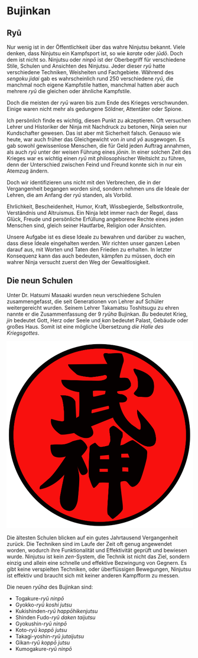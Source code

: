 # Bujinkan



## Ryū

Nur wenig ist in der Öffentlichkeit über das wahre Ninjutsu bekannt. Viele denken, dass Ninjutsu ein Kampfsport ist, so wie *karate* oder *jūdō*. Doch dem ist nicht so. Ninjutsu oder *ninpō* ist der Oberbegriff für verschiedene Stile, Schulen und Ansichten des Ninjutsu. Jeder dieser *ryū* hatte verschiedene Techniken, Weisheiten und Fachgebiete. Während des *sengoku jidai* gab es wahrscheinlich rund 250 verschiedene *ryū*, die manchmal noch eigene Kampfstile hatten, manchmal hatten aber auch mehrere *ryū* die gleichen oder ähnliche Kampfstile.

Doch die meisten der *ryū* waren bis zum Ende des Krieges verschwunden. Einige waren nicht mehr als gedungene Söldner, Attentäter oder Spione.

Ich persönlich finde es wichtig, diesen Punkt zu akzeptieren. Oft versuchen Lehrer und Historiker der Ninja mit Nachdruck zu betonen, Ninja seien nur Kundschafter gewesen. Das ist aber mit Sicherheit falsch. Genauso wie heute, war auch früher das Gleichgewicht von *in* und *yō* ausgewogen. Es gab sowohl gewissenlose Menschen, die für Geld jeden Auftrag annahmen, als auch *ryū* unter der weisen Führung eines *jōnin*. In einer solchen Zeit des Krieges war es wichtig einen *ryū* mit philosophischer Weitsicht zu führen, denn der Unterschied zwischen Feind und Freund konnte sich in nur ein Atemzug ändern.

Doch wir identifizieren uns nicht mit den Verbrechen, die in der Vergangenheit begangen worden sind, sondern nehmen uns die Ideale der Lehren, die am Anfang der *ryū* standen, als Vorbild.

Ehrlichkeit, Bescheidenheit, Humor, Kraft, Wissbegierde, Selbstkontrolle, Verständnis und Altruismus. Ein Ninja lebt immer nach der Regel, dass Glück, Freude und persönliche Erfüllung angeborene Rechte eines jeden Menschen sind, gleich seiner Hautfarbe, Religion oder Ansichten.

Unsere Aufgabe ist es diese Ideale zu bewahren und darüber zu wachen, dass diese Ideale eingehalten werden. Wir richten unser ganzen Leben darauf aus, mit Worten und Taten den Frieden zu erhalten. In letzter Konsequenz kann das auch bedeuten, kämpfen zu müssen, doch ein wahrer Ninja versucht zuerst den Weg der Gewaltlosigkeit.


## Die neun Schulen

Unter Dr. Hatsumi Masaaki wurden neun verschiedene Schulen zusammengefasst, die seit Generationen von Lehrer auf Schüler weitergereicht wurden. Seinem Lehrer Takamatsu Toshitsugu zu ehren nannte er die Zusammenfassung der 9 *ryūha* Bujinkan. *Bu* bedeutet Krieg, *jin* bedeutet Gott, Herz oder Seele und *kan* bedeutet Palast, Gebäude oder großes Haus. Somit ist eine mögliche Übersetzung *die Halle des Kriegsgottes*.

![Bujinkan Logo](/images/bujinkan.svg)

Die ältesten Schulen blicken auf ein gutes Jahrtausend Vergangenheit zurück. Die Techniken sind im Laufe der Zeit oft genug angewendet worden, wodurch ihre Funktionalität und Effektivität geprüft und bewiesen wurde. Ninjutsu ist kein *zen*-System, die Technik ist nicht das Ziel, sondern einzig und allein eine schnelle und effektive Bezwingung von Gegnern. Es gibt keine verspielten Techniken, oder überflüssigen Bewegungen, Ninjutsu ist effektiv und braucht sich mit keiner anderen Kampfform zu messen.

Die neuen *ryūha* des Bujinkan sind:

- Togakure-*ryū* *ninpō*
- Gyokko-*ryū* *koshi jutsu*
- Kukishinden-*ryū* *happōhikenjutsu*
- Shinden Fudo-*ryū* *daken taijutsu*
- Gyokushin-*ryū* *ninpō*
- Koto-*ryū* *koppō jutsu*
- Takagi-yoshin-*ryū* *jutaijutsu*
- Gikan-*ryū* *koppō jutsu*
- Kumogakure-*ryū* *ninpō*
